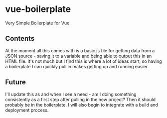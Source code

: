 # vue-boilerplate
Very Simple Boilerplate for Vue
## Contents
At the moment all this comes with is a basic js file for getting data from a JSON source - saving it to a variable and being able to output this in an HTML file. It's not much but I find this is where a lot of ideas start, so having a boilerplate I can quickly pull in makes getting up and running easier.
## Future
I'll update this as and when I see a need - am I doing something consistently as a first step after pulling in the new project? Then it should probably be in the boilerplate. I will also begin to integrate with a build and deployment process.
